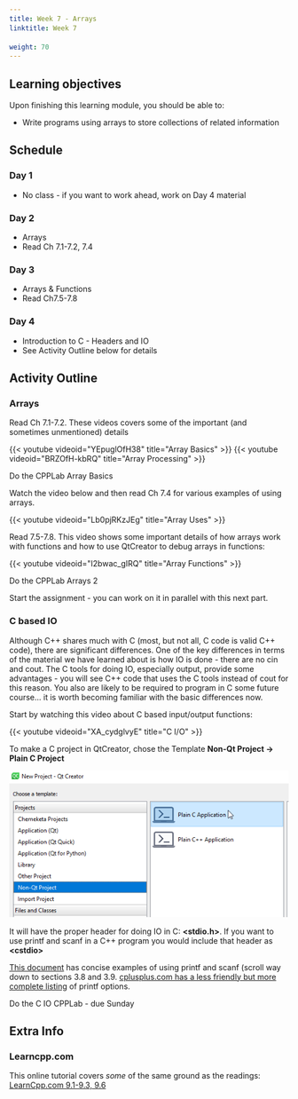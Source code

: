 ```yaml
---
title: Week 7 - Arrays
linktitle: Week 7

weight: 70
---
```


## Learning objectives

Upon finishing this learning module, you should be able to:

* Write programs using arrays to store collections of related information


## Schedule

### Day 1

* No class - if you want to work ahead, work on Day 4 material

### Day 2

* Arrays
* Read Ch 7.1-7.2, 7.4

### Day 3

* Arrays & Functions
* Read Ch7.5-7.8

### Day 4

* Introduction to C - Headers and IO
* See Activity Outline below for details

## Activity Outline

### Arrays

Read Ch 7.1-7.2. These videos covers some of the important (and
sometimes unmentioned) details  

{{< youtube videoid="YEpuglOfH38" title="Array Basics" >}}
{{< youtube videoid="BRZOfH-kbRQ" title="Array Processing" >}}

Do the CPPLab Array Basics

Watch the video below and then read Ch 7.4 for various examples of
using arrays.  

{{< youtube videoid="Lb0pjRKzJEg" title="Array Uses" >}}

Read 7.5-7.8. This video shows some important details of how arrays
work with functions and how to use QtCreator to debug arrays in
functions:  

{{< youtube videoid="I2bwac_gIRQ" title="Array Functions" >}}

Do the CPPLab Arrays 2

Start the assignment - you can work on it in parallel with this next
part.

### C based IO

Although C++ shares much with C (most, but not all, C code is valid C++
code), there are significant differences. One of the key differences in
terms of the material we have learned about is how IO is done - there
are no cin and cout. The C tools for doing IO, especially output,
provide some advantages - you will see C++ code that uses the C tools
instead of cout for this reason. You also are likely to be required to
program in C some future course... it is worth becoming familiar with
the basic differences now.

Start by watching this video about C based input/output functions:  

{{< youtube videoid="XA_cydglvyE" title="C I/O" >}}

To make a C project in QtCreator, chose the Template **Non-Qt
Project → Plain C Project**  

![Creating a Plain C Project in Qt Creator](qtC.png)

It will have the proper header for doing IO in C: **\<stdio.h\>**.
If you want to use printf and scanf in a C++ program you would
include that header as **\<cstdio\>**

[This document](https://www3.ntu.edu.sg/home/ehchua/programming/cpp/c1_Basics.html)
has concise examples of using printf and scanf (scroll way down to
sections 3.8 and 3.9. [cplusplus.com has a less friendly but more complete listing](http://www.cplusplus.com/reference/cstdio/printf/)
of printf options.

Do the C IO CPPLab - due Sunday

## Extra Info

### Learncpp.com

This online tutorial covers *some* of the same ground as the readings:  
[LearnCpp.com 9.1-9.3, 9.6](http://www.learncpp.com/)  
